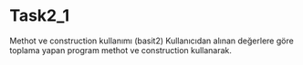 # Task2_1
Methot ve construction kullanımı (basit2)
Kullanıcıdan alınan değerlere göre toplama yapan program 
methot ve construction kullanarak.
